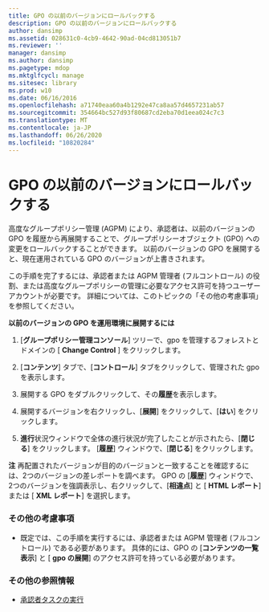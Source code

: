 ```yaml
---
title: GPO の以前のバージョンにロールバックする
description: GPO の以前のバージョンにロールバックする
author: dansimp
ms.assetid: 028631c0-4cb9-4642-90ad-04cd813051b7
ms.reviewer: ''
manager: dansimp
ms.author: dansimp
ms.pagetype: mdop
ms.mktglfcycl: manage
ms.sitesec: library
ms.prod: w10
ms.date: 06/16/2016
ms.openlocfilehash: a71740eaa60a4b1292e47ca8aa57d4657231ab57
ms.sourcegitcommit: 354664bc527d93f80687cd2eba70d1eea024c7c3
ms.translationtype: MT
ms.contentlocale: ja-JP
ms.lasthandoff: 06/26/2020
ms.locfileid: "10820284"
---
```

# GPO の以前のバージョンにロールバックする


高度なグループポリシー管理 (AGPM) により、承認者は、以前のバージョンの GPO を履歴から再展開することで、グループポリシーオブジェクト (GPO) への変更をロールバックすることができます。 以前のバージョンの GPO を展開すると、現在運用されている GPO のバージョンが上書きされます。

この手順を完了するには、承認者または AGPM 管理者 (フルコントロール) の役割、または高度なグループポリシーの管理に必要なアクセス許可を持つユーザーアカウントが必要です。 詳細については、このトピックの「その他の考慮事項」を参照してください。

**以前のバージョンの GPO を運用環境に展開するには**

1.  [**グループポリシー管理コンソール**] ツリーで、gpo を管理するフォレストとドメインの [ **Change Control** ] をクリックします。

2.  [**コンテンツ**] タブで、[**コントロール**] タブをクリックして、管理された gpo を表示します。

3.  展開する GPO をダブルクリックして、その**履歴**を表示します。

4.  展開するバージョンを右クリックし、[**展開**] をクリックして、[**はい**] をクリックします。

5.  **進行**状況ウィンドウで全体の進行状況が完了したことが示されたら、[**閉じる**] をクリックします。 [**履歴**] ウィンドウで、[**閉じる**] をクリックします。

**注** 再配置されたバージョンが目的のバージョンと一致することを確認するには、2つのバージョンの差レポートを調べます。 GPO の [**履歴**] ウィンドウで、2つのバージョンを強調表示し、右クリックして、[**相違点**] と [ **HTML レポート**] または [ **XML レポート**] を選択します。

 

### その他の考慮事項

-   既定では、この手順を実行するには、承認者または AGPM 管理者 (フルコントロール) である必要があります。 具体的には、GPO の [**コンテンツの一覧表示**] と [ **gpo の展開**] のアクセス許可を持っている必要があります。

### その他の参照情報

-   [承認者タスクの実行](performing-approver-tasks.md)

 

 





